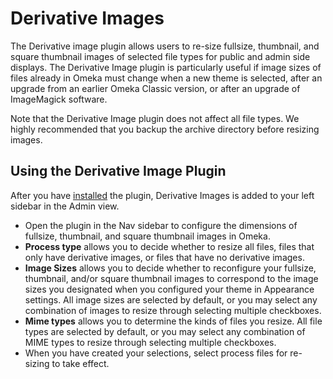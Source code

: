 # Derivative Images

The Derivative image plugin allows users to re-size fullsize, thumbnail, and square thumbnail images of selected file types for public and admin side displays. The Derivative Image plugin is particularly useful if image sizes of files already in Omeka must change when a new theme is selected, after an upgrade from an earlier Omeka Classic version, or after an upgrade of ImageMagick software.

Note that the Derivative Image plugin does not affect all file types. We highly recommended that you backup the archive directory before resizing images.

## Using the Derivative Image Plugin

After you have [installed](../Admin/Adding_and_Managing_Plugins.md) the plugin, Derivative Images is added to your left sidebar in the Admin view.


- Open the plugin in the Nav sidebar to configure the dimensions of fullsize, thumbnail, and square thumbnail images in Omeka.
- **Process type** allows you to decide whether to resize all files, files that only have derivative images, or files that have no derivative images.
- **Image Sizes** allows you to decide whether to reconfigure your fullsize, thumbnail, and/or square thumbnail images to correspond to the image sizes you designated when you configured your theme in Appearance settings. All image sizes are selected by default, or you may select any combination of images to resize through selecting multiple checkboxes.
- **Mime types** allows you to determine the kinds of files you resize. All file types are selected by default, or you may select any combination of MIME types to resize through selecting multiple checkboxes.
- When you have created your selections, select process files for re-sizing to take effect.

